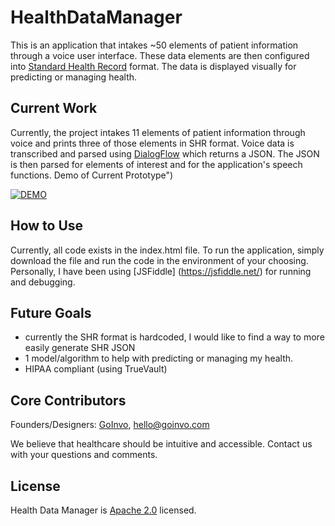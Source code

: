 # HealthDataManager
This is an application that intakes ~50 elements of patient information through a voice user interface. These data elements are then configured into [Standard Health Record](http://standardhealthrecord.org) format. The data is displayed visually for predicting or managing health. 

## Current Work
Currently, the project intakes 11 elements of patient information through voice and prints three of those elements in SHR format. Voice data is transcribed and parsed using [DialogFlow](https://dialogflow.com) which returns a JSON. The JSON is then parsed for elements of interest and for the application's speech functions. 
Demo of Current Prototype")

[![DEMO](https://img.youtube.com/vi/KuPtWFArkU0/0.jpg)](https://www.youtube.com/watch?v=KuPtWFArkU0 "DEMO")


## How to Use
Currently, all code exists in the index.html file. To run the application, simply download the file and run the code in the environment of your choosing. Personally, I have been using [JSFiddle] (https://jsfiddle.net/) for running and debugging. 

## Future Goals 
- currently the SHR format is hardcoded, I would like to find a way to more easily generate SHR JSON
- 1 model/algorithm to help with predicting or managing my health.
- HIPAA compliant (using TrueVault)

## Core Contributors
Founders/Designers: [GoInvo](http://www.goinvo.com/), [hello@goinvo.com](mailto:hello@goinvo.com)

We believe that healthcare should be intuitive and accessible. Contact us with your questions and comments.

## License
Health Data Manager is [Apache 2.0](https://github.com/goinvo/HealthDataManager/blob/master/LICENSE) licensed.
